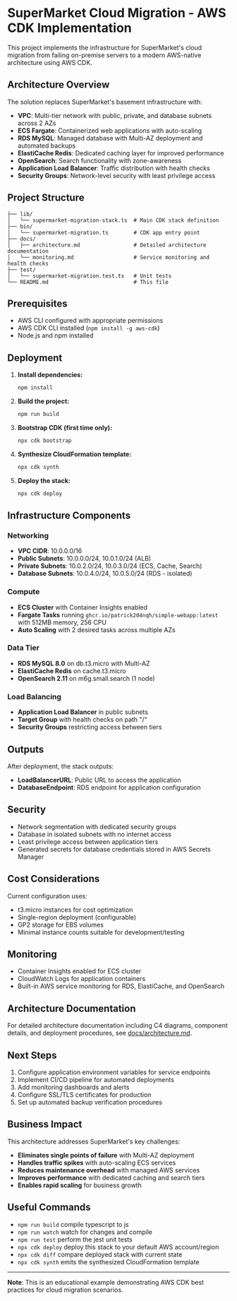 # SuperMarket Cloud Migration - AWS CDK Implementation

This project implements the infrastructure for SuperMarket's cloud migration from failing on-premise servers to a modern AWS-native architecture using AWS CDK.

## Architecture Overview

The solution replaces SuperMarket's basement infrastructure with:

- **VPC**: Multi-tier network with public, private, and database subnets across 2 AZs
- **ECS Fargate**: Containerized web applications with auto-scaling
- **RDS MySQL**: Managed database with Multi-AZ deployment and automated backups
- **ElastiCache Redis**: Dedicated caching layer for improved performance
- **OpenSearch**: Search functionality with zone-awareness
- **Application Load Balancer**: Traffic distribution with health checks
- **Security Groups**: Network-level security with least privilege access

## Project Structure

```
├── lib/
│   └── supermarket-migration-stack.ts  # Main CDK stack definition
├── bin/
│   └── supermarket-migration.ts        # CDK app entry point
├── docs/
│   ├── architecture.md                 # Detailed architecture documentation
│   └── monitoring.md                   # Service monitoring and health checks
├── test/
│   └── supermarket-migration.test.ts   # Unit tests
└── README.md                           # This file
```

## Prerequisites

- AWS CLI configured with appropriate permissions
- AWS CDK CLI installed (`npm install -g aws-cdk`)
- Node.js and npm installed

## Deployment

1. **Install dependencies:**
   ```bash
   npm install
   ```

2. **Build the project:**
   ```bash
   npm run build
   ```

3. **Bootstrap CDK (first time only):**
   ```bash
   npx cdk bootstrap
   ```

4. **Synthesize CloudFormation template:**
   ```bash
   npx cdk synth
   ```

5. **Deploy the stack:**
   ```bash
   npx cdk deploy
   ```

## Infrastructure Components

### Networking
- **VPC CIDR**: 10.0.0.0/16
- **Public Subnets**: 10.0.0.0/24, 10.0.1.0/24 (ALB)
- **Private Subnets**: 10.0.2.0/24, 10.0.3.0/24 (ECS, Cache, Search)
- **Database Subnets**: 10.0.4.0/24, 10.0.5.0/24 (RDS - isolated)

### Compute
- **ECS Cluster** with Container Insights enabled
- **Fargate Tasks** running `ghcr.io/patrick204nqh/simple-webapp:latest` with 512MB memory, 256 CPU
- **Auto Scaling** with 2 desired tasks across multiple AZs

### Data Tier
- **RDS MySQL 8.0** on db.t3.micro with Multi-AZ
- **ElastiCache Redis** on cache.t3.micro
- **OpenSearch 2.11** on m6g.small.search (1 node)

### Load Balancing
- **Application Load Balancer** in public subnets
- **Target Group** with health checks on path "/"
- **Security Groups** restricting access between tiers

## Outputs

After deployment, the stack outputs:
- **LoadBalancerURL**: Public URL to access the application
- **DatabaseEndpoint**: RDS endpoint for application configuration

## Security

- Network segmentation with dedicated security groups
- Database in isolated subnets with no internet access
- Least privilege access between application tiers
- Generated secrets for database credentials stored in AWS Secrets Manager

## Cost Considerations

Current configuration uses:
- t3.micro instances for cost optimization
- Single-region deployment (configurable)
- GP2 storage for EBS volumes
- Minimal instance counts suitable for development/testing

## Monitoring

- Container Insights enabled for ECS cluster
- CloudWatch Logs for application containers
- Built-in AWS service monitoring for RDS, ElastiCache, and OpenSearch

## Architecture Documentation

For detailed architecture documentation including C4 diagrams, component details, and deployment procedures, see [docs/architecture.md](docs/architecture.md).

## Next Steps

1. Configure application environment variables for service endpoints
2. Implement CI/CD pipeline for automated deployments
3. Add monitoring dashboards and alerts
4. Configure SSL/TLS certificates for production
5. Set up automated backup verification procedures

## Business Impact

This architecture addresses SuperMarket's key challenges:
- **Eliminates single points of failure** with Multi-AZ deployment
- **Handles traffic spikes** with auto-scaling ECS services
- **Reduces maintenance overhead** with managed AWS services
- **Improves performance** with dedicated caching and search tiers
- **Enables rapid scaling** for business growth

## Useful Commands

* `npm run build`   compile typescript to js
* `npm run watch`   watch for changes and compile
* `npm run test`    perform the jest unit tests
* `npx cdk deploy`  deploy this stack to your default AWS account/region
* `npx cdk diff`    compare deployed stack with current state
* `npx cdk synth`   emits the synthesized CloudFormation template

---

**Note**: This is an educational example demonstrating AWS CDK best practices for cloud migration scenarios.